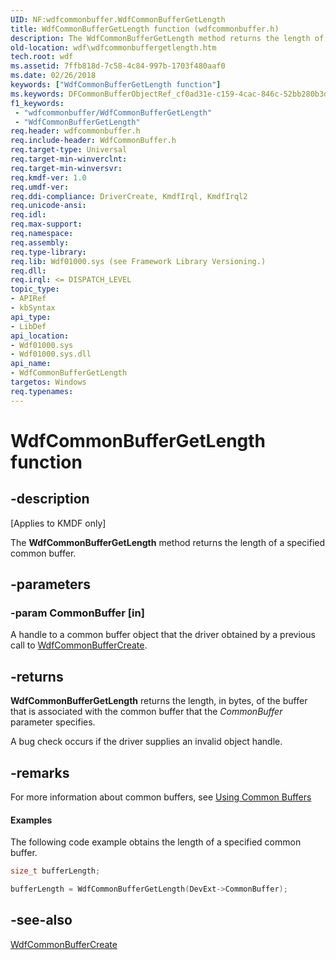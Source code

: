 ```yaml
---
UID: NF:wdfcommonbuffer.WdfCommonBufferGetLength
title: WdfCommonBufferGetLength function (wdfcommonbuffer.h)
description: The WdfCommonBufferGetLength method returns the length of a specified common buffer.
old-location: wdf\wdfcommonbuffergetlength.htm
tech.root: wdf
ms.assetid: 7ffb818d-7c58-4c84-997b-1703f480aaf0
ms.date: 02/26/2018
keywords: ["WdfCommonBufferGetLength function"]
ms.keywords: DFCommonBufferObjectRef_cf0ad31e-c159-4cac-846c-52bb280b3d52.xml, WdfCommonBufferGetLength, WdfCommonBufferGetLength method, kmdf.wdfcommonbuffergetlength, wdf.wdfcommonbuffergetlength, wdfcommonbuffer/WdfCommonBufferGetLength
f1_keywords:
 - "wdfcommonbuffer/WdfCommonBufferGetLength"
 - "WdfCommonBufferGetLength"
req.header: wdfcommonbuffer.h
req.include-header: WdfCommonBuffer.h
req.target-type: Universal
req.target-min-winverclnt: 
req.target-min-winversvr: 
req.kmdf-ver: 1.0
req.umdf-ver: 
req.ddi-compliance: DriverCreate, KmdfIrql, KmdfIrql2
req.unicode-ansi: 
req.idl: 
req.max-support: 
req.namespace: 
req.assembly: 
req.type-library: 
req.lib: Wdf01000.sys (see Framework Library Versioning.)
req.dll: 
req.irql: <= DISPATCH_LEVEL
topic_type:
- APIRef
- kbSyntax
api_type:
- LibDef
api_location:
- Wdf01000.sys
- Wdf01000.sys.dll
api_name:
- WdfCommonBufferGetLength
targetos: Windows
req.typenames: 
---
```


# WdfCommonBufferGetLength function


## -description


<p class="CCE_Message">[Applies to KMDF only]</p>

The <b>WdfCommonBufferGetLength</b> method returns the length of a specified common buffer. 


## -parameters




### -param CommonBuffer [in]

A handle to a common buffer object that the driver obtained by a previous call to <a href="https://docs.microsoft.com/windows-hardware/drivers/ddi/wdfcommonbuffer/nf-wdfcommonbuffer-wdfcommonbuffercreate">WdfCommonBufferCreate</a>.  


## -returns



<b>WdfCommonBufferGetLength</b> returns the length, in bytes, of the buffer that is associated with the common buffer that the <i>CommonBuffer</i> parameter specifies.

A bug check occurs if the driver supplies an invalid object handle.






## -remarks



For more information about common buffers, see <a href="https://docs.microsoft.com/windows-hardware/drivers/wdf/using-common-buffers">Using Common Buffers</a>



#### Examples

The following code example obtains the length of a specified common buffer.

```cpp
size_t bufferLength;

bufferLength = WdfCommonBufferGetLength(DevExt->CommonBuffer); 
```



## -see-also




<a href="https://docs.microsoft.com/windows-hardware/drivers/ddi/wdfcommonbuffer/nf-wdfcommonbuffer-wdfcommonbuffercreate">WdfCommonBufferCreate</a>
 

 


